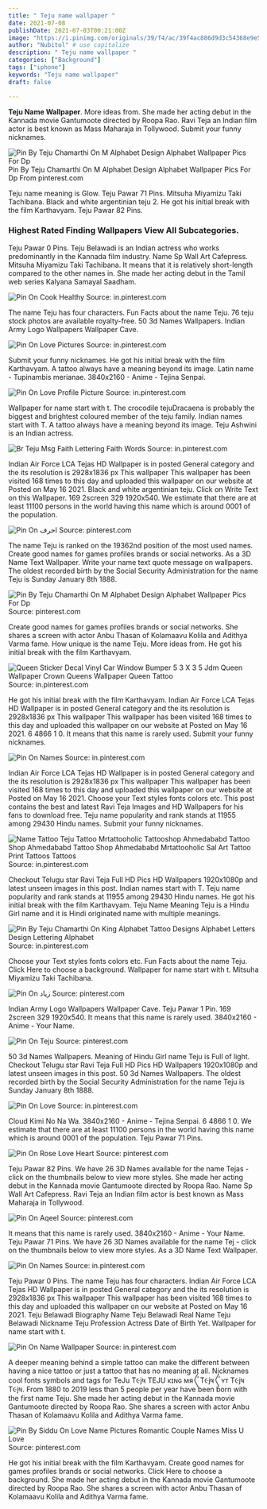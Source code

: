 ```yaml
---
title: " Teju name wallpaper "
date: 2021-07-08
publishDate: 2021-07-03T00:21:00Z
image: "https://i.pinimg.com/originals/39/f4/ac/39f4ac886d9d3c54368e9e5faf263977.png"
author: "Nubitol" # use capitalize
description: " Teju name wallpaper "
categories: ["Background"]
tags: ["iphone"]
keywords: "Teju name wallpaper"
draft: false

---
```



**Teju Name Wallpaper**. More ideas from. She made her acting debut in the Kannada movie Gantumoote directed by Roopa Rao. Ravi Teja an Indian film actor is best known as Mass Maharaja in Tollywood. Submit your funny nicknames.

![Pin By Teju Chamarthi On M Alphabet Design Alphabet Wallpaper Pics For Dp](https://i.pinimg.com/originals/a7/9f/8f/a79f8f8d553f829b456698cc9f8128ef.jpg "Pin By Teju Chamarthi On M Alphabet Design Alphabet Wallpaper Pics For Dp")
Pin By Teju Chamarthi On M Alphabet Design Alphabet Wallpaper Pics For Dp From pinterest.com


Teju name meaning is Glow. Teju Pawar 71 Pins. Mitsuha Miyamizu Taki Tachibana. Black and white argentinian teju 2. He got his initial break with the film Karthavyam. Teju Pawar 82 Pins.

### Highest Rated Finding Wallpapers View All Subcategories.

Teju Pawar 0 Pins. Teju Belawadi is an Indian actress who works predominantly in the Kannada film industry. Name Sp Wall Art Cafepress. Mitsuha Miyamizu Taki Tachibana. It means that it is relatively short-length compared to the other names in. She made her acting debut in the Tamil web series Kalyana Samayal Saadham.


![Pin On Cook Healthy](https://i.pinimg.com/originals/b3/25/74/b3257431353969e2c3714ea8abbf6226.png "Pin On Cook Healthy")
Source: in.pinterest.com

The name Teju has four characters. Fun Facts about the name Teju. 76 teju stock photos are available royalty-free. 50 3d Names Wallpapers. Indian Army Logo Wallpapers Wallpaper Cave.

![Pin On Love Pictures](https://i.pinimg.com/564x/8e/47/f3/8e47f378fea79ab4c0e8a012ba246e95.jpg "Pin On Love Pictures")
Source: in.pinterest.com

Submit your funny nicknames. He got his initial break with the film Karthavyam. A tattoo always have a meaning beyond its image. Latin name - Tupinambis merianae. 3840x2160 - Anime - Tejina Senpai.

![Pin On Love Profile Picture](https://i.pinimg.com/originals/ba/95/50/ba95508cbcec8a5be3f136bde78fcf19.jpg "Pin On Love Profile Picture")
Source: in.pinterest.com

Wallpaper for name start with t. The crocodile tejuDracaena is probably the biggest and brightest coloured member of the teju family. Indian names start with T. A tattoo always have a meaning beyond its image. Teju Ashwini is an Indian actress.

![Br Teju Msg Faith Lettering Faith Words](https://i.pinimg.com/originals/f7/71/ce/f771ce54e22e8fb095b26705afa4d7d9.jpg "Br Teju Msg Faith Lettering Faith Words")
Source: in.pinterest.com

Indian Air Force LCA Tejas HD Wallpaper is in posted General category and the its resolution is 2928x1836 px This wallpaper This wallpaper has been visited 168 times to this day and uploaded this wallpaper on our website at Posted on May 16 2021. Black and white argentinian teju. Click on Write Text on this Wallpaper. 169 2screen 329 1920x540. We estimate that there are at least 11100 persons in the world having this name which is around 0001 of the population.

![Pin On احرف](https://i.pinimg.com/736x/e2/70/ba/e270ba524bbe0e6c89dabc37db97ad4c.jpg "Pin On احرف")
Source: pinterest.com

The name Teju is ranked on the 19362nd position of the most used names. Create good names for games profiles brands or social networks. As a 3D Name Text Wallpaper. Write your name text quote message on wallpapers. The oldest recorded birth by the Social Security Administration for the name Teju is Sunday January 8th 1888.

![Pin By Teju Chamarthi On M Alphabet Design Alphabet Wallpaper Pics For Dp](https://i.pinimg.com/originals/a7/9f/8f/a79f8f8d553f829b456698cc9f8128ef.jpg "Pin By Teju Chamarthi On M Alphabet Design Alphabet Wallpaper Pics For Dp")
Source: pinterest.com

Create good names for games profiles brands or social networks. She shares a screen with actor Anbu Thasan of Kolamaavu Kolila and Adithya Varma fame. How unique is the name Teju. More ideas from. He got his initial break with the film Karthavyam.

![Queen Sticker Decal Vinyl Car Window Bumper 5 3 X 3 5 Jdm Queen Wallpaper Crown Queens Wallpaper Queen Tattoo](https://i.pinimg.com/originals/b0/68/09/b06809a4dc7f49db8567d0ded3c25c27.jpg "Queen Sticker Decal Vinyl Car Window Bumper 5 3 X 3 5 Jdm Queen Wallpaper Crown Queens Wallpaper Queen Tattoo")
Source: in.pinterest.com

He got his initial break with the film Karthavyam. Indian Air Force LCA Tejas HD Wallpaper is in posted General category and the its resolution is 2928x1836 px This wallpaper This wallpaper has been visited 168 times to this day and uploaded this wallpaper on our website at Posted on May 16 2021. 6 4866 1 0. It means that this name is rarely used. Submit your funny nicknames.

![Pin On Names](https://i.pinimg.com/564x/09/2e/39/092e39315dd4e9b3b2a3665da93264bb.jpg "Pin On Names")
Source: in.pinterest.com

Indian Air Force LCA Tejas HD Wallpaper is in posted General category and the its resolution is 2928x1836 px This wallpaper This wallpaper has been visited 168 times to this day and uploaded this wallpaper on our website at Posted on May 16 2021. Choose your Text styles fonts colors etc. This post contains the best and latest Ravi Teja Images and HD Wallpapers for his fans to download free. Teju name popularity and rank stands at 11955 among 29430 Hindu names. Submit your funny nicknames.

![Name Tattoo Teju Tattoo Mrtattooholic Tattooshop Ahmedababd Tattoo Shop Ahmedababd Tattoo Shop Ahmedababd Mrtattooholic Sal Art Tattoo Print Tattoos Tattoos](https://i.pinimg.com/originals/33/b0/f1/33b0f18912758fcc2f094a111e56de54.jpg "Name Tattoo Teju Tattoo Mrtattooholic Tattooshop Ahmedababd Tattoo Shop Ahmedababd Tattoo Shop Ahmedababd Mrtattooholic Sal Art Tattoo Print Tattoos Tattoos")
Source: in.pinterest.com

Checkout Telugu star Ravi Teja Full HD Pics HD Wallpapers 1920x1080p and latest unseen images in this post. Indian names start with T. Teju name popularity and rank stands at 11955 among 29430 Hindu names. He got his initial break with the film Karthavyam. Teju Name Meaning Teju is a Hindu Girl name and it is Hindi originated name with multiple meanings.

![Pin By Teju Chamarthi On King Alphabet Tattoo Designs Alphabet Letters Design Lettering Alphabet](https://i.pinimg.com/564x/c7/56/1a/c7561a815608cce000bf9feead6e88f9.jpg "Pin By Teju Chamarthi On King Alphabet Tattoo Designs Alphabet Letters Design Lettering Alphabet")
Source: in.pinterest.com

Choose your Text styles fonts colors etc. Fun Facts about the name Teju. Click Here to choose a background. Wallpaper for name start with t. Mitsuha Miyamizu Taki Tachibana.

![Pin On زياد](https://i.pinimg.com/564x/b9/65/fa/b965face8849c7bf6c195582c7d433f9.jpg "Pin On زياد")
Source: pinterest.com

Indian Army Logo Wallpapers Wallpaper Cave. Teju Pawar 1 Pin. 169 2screen 329 1920x540. It means that this name is rarely used. 3840x2160 - Anime - Your Name.

![Pin On Teju](https://i.pinimg.com/originals/cd/ed/70/cded703d920030c365eaf615ce60fa87.png "Pin On Teju")
Source: pinterest.com

50 3d Names Wallpapers. Meaning of Hindu Girl name Teju is Full of light. Checkout Telugu star Ravi Teja Full HD Pics HD Wallpapers 1920x1080p and latest unseen images in this post. 50 3d Names Wallpapers. The oldest recorded birth by the Social Security Administration for the name Teju is Sunday January 8th 1888.

![Pin On Love](https://i.pinimg.com/originals/50/2a/fe/502afedec6106981203d36874b850168.jpg "Pin On Love")
Source: in.pinterest.com

Cloud Kimi No Na Wa. 3840x2160 - Anime - Tejina Senpai. 6 4866 1 0. We estimate that there are at least 11100 persons in the world having this name which is around 0001 of the population. Teju Pawar 71 Pins.

![Pin On Rose Love Heart](https://i.pinimg.com/originals/bc/4c/b6/bc4cb66ddf24d3b4ebe263629ec415af.jpg "Pin On Rose Love Heart")
Source: pinterest.com

Teju Pawar 82 Pins. We have 26 3D Names available for the name Tejas - click on the thumbnails below to view more styles. She made her acting debut in the Kannada movie Gantumoote directed by Roopa Rao. Name Sp Wall Art Cafepress. Ravi Teja an Indian film actor is best known as Mass Maharaja in Tollywood.

![Pin On Aqeel](https://i.pinimg.com/originals/83/53/88/83538826c73dc0c446fc06ff66700875.jpg "Pin On Aqeel")
Source: pinterest.com

It means that this name is rarely used. 3840x2160 - Anime - Your Name. Teju Pawar 71 Pins. We have 26 3D Names available for the name Tej - click on the thumbnails below to view more styles. As a 3D Name Text Wallpaper.

![Pin On Names](https://i.pinimg.com/474x/1d/53/27/1d5327f876a52fc858e84c6311ffe62f.jpg "Pin On Names")
Source: in.pinterest.com

Teju Pawar 0 Pins. The name Teju has four characters. Indian Air Force LCA Tejas HD Wallpaper is in posted General category and the its resolution is 2928x1836 px This wallpaper This wallpaper has been visited 168 times to this day and uploaded this wallpaper on our website at Posted on May 16 2021. Teju Belawadi Biography Name Teju Belawadi Real Name Teju Belawadi Nickname Teju Profession Actress Date of Birth Yet. Wallpaper for name start with t.

![Pin On Name Wallpaper](https://i.pinimg.com/originals/fc/a7/7f/fca77f0f01af182f14dbd7b4774d0a4c.jpg "Pin On Name Wallpaper")
Source: in.pinterest.com

A deeper meaning behind a simple tattoo can make the different between having a nice tattoo or just a tattoo that has no meaning at all. Nicknames cool fonts symbols and tags for TeJu T૯jષ TEJU κɪɴɢ мя〲T૯jષ〲ʏᴛ T૯jષ T૯jષ. From 1880 to 2019 less than 5 people per year have been born with the first name Teju. She made her acting debut in the Kannada movie Gantumoote directed by Roopa Rao. She shares a screen with actor Anbu Thasan of Kolamaavu Kolila and Adithya Varma fame.

![Pin By Siddu On Love Name Pictures Romantic Couple Names Miss U Love](https://i.pinimg.com/originals/39/f4/ac/39f4ac886d9d3c54368e9e5faf263977.png "Pin By Siddu On Love Name Pictures Romantic Couple Names Miss U Love")
Source: pinterest.com

He got his initial break with the film Karthavyam. Create good names for games profiles brands or social networks. Click Here to choose a background. She made her acting debut in the Kannada movie Gantumoote directed by Roopa Rao. She shares a screen with actor Anbu Thasan of Kolamaavu Kolila and Adithya Varma fame.

